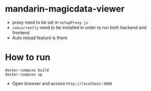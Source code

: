 # mandarin-magicdata-viewer
* proxy need to be set in `setupProxy.js` 
* `concurrently` need to be installed in order to run both backend and frontend
* Auto reload feature is there


# How to run
```
docker-compose build
docker-compose up
```

* Open browser and access `http://localhost:3000`

